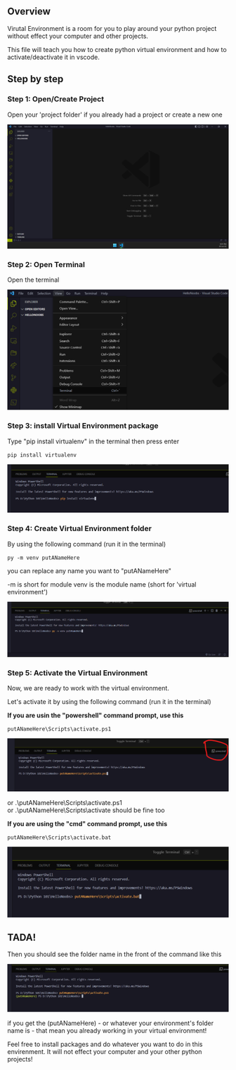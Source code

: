 ## Overview

Virutal Environment is a room for you to play around your python project without effect your computer and other projects.

This file will teach you how to create python virtual environment and how to activate/deactivate it in vscode.

## Step by step

### Step 1: Open/Create Project

Open your 'project folder' if you already had a project or create a new one

![open folder](img/1-new_project.png)

### Step 2: Open Terminal

Open the terminal

![open Terminal](img/2-open_terminal.png)

### Step 3: install Virtual Environment package

Type "pip install virtualenv" in the terminal then press enter

```
pip install virtualenv
```

![install venv](img/3-install_venv.png)

### Step 4: Create Virtual Environment folder

By using the following command (run it in the terminal)

```
py -m venv putANameHere
```

you can replace any name you want to "putANameHere"

-m is short for module 
venv is the module name (short for 'virtual environment')

![virtual](img/4-create_env.png)

### Step 5: Activate the Virtual Environment

Now, we are ready to work with the virtual environment.

Let's activate it by using the following command (run it in the terminal)

**If you are usin the "powershell" command prompt, use this**

```
putANameHere\Scripts\activate.ps1  
```
![activate1](img/5-powershell.png)

or .\putANameHere\Scripts\activate.ps1  
or .\putANameHere\Scripts\activate
should be fine too

**If you are using the "cmd" command prompt, use this**

```
putANameHere\Scripts\activate.bat
```

![activate1](img/5-bat.png)

## TADA!

Then you should see the folder name in the front of the command like this

![com](img/complete.png)

if you get the (putANameHere) - or whatever your environment's folder name is - that mean you already working in your virtual environment!

Feel free to install packages and do whatever you want to do in this envirenment. It will not effect your computer and your other python projects!
